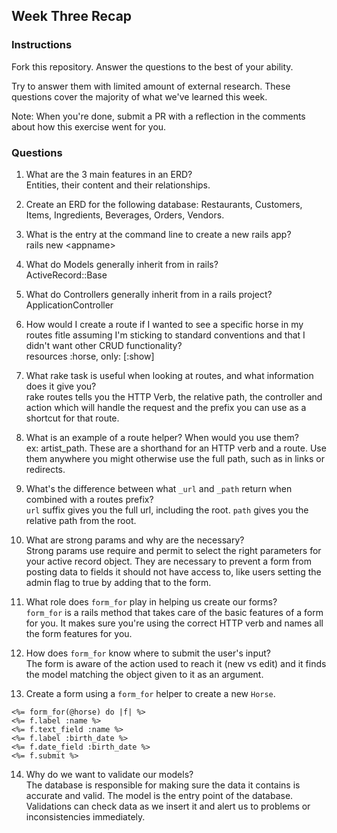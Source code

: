 ## Week Three Recap

### Instructions
Fork this repository. Answer the questions to the best of your ability.

Try to answer them with limited amount of external research. These questions cover the majority of what we've learned this week.

Note: When you're done, submit a PR with a reflection in the comments about how this exercise went for you.

### Questions

1. What are the 3 main features in an ERD?  
Entities, their content and their relationships.  
2. Create an ERD for the following database: Restaurants, Customers, Items, Ingredients, Beverages, Orders, Vendors.  

3. What is the entry at the command line to create a new rails app?  
rails new \<appname\>  
4. What do Models generally inherit from in rails?  
ActiveRecord::Base  
5. What do Controllers generally inherit from in a rails project?  
ApplicationController  
6. How would I create a route if I wanted to see a specific horse in my routes fitle assuming I'm sticking to standard conventions and that I didn't want other CRUD functionality?  
resources :horse, only: [:show]  
7. What rake task is useful when looking at routes, and what information does it give you?  
rake routes tells you the HTTP Verb, the relative path, the controller and action which will handle the request and the prefix you can use as a shortcut for that route.  
8. What is an example of a route helper? When would you use them?  
ex: artist_path. These are a shorthand for an HTTP verb and a route. Use them anywhere you might otherwise use the full path, such as in links or redirects.  
9. What's the difference between what `_url` and `_path` return when combined with a routes prefix?  
`url` suffix gives you the full url, including the root. `path` gives you the relative path from the root.  
10. What are strong params and why are the necessary?  
Strong params use require and permit to select the right parameters for your active record object. They are necessary to prevent a form from posting data to fields it should not have access to, like users setting the admin flag to true by adding that to the form.  
11. What role does `form_for` play in helping us create our forms?  
`form_for` is a rails method that takes care of the basic features of a form for you. It makes sure you're using the correct HTTP verb and names all the form features for you.  
12. How does `form_for` know where to submit the user's input?  
The form is aware of the action used to reach it (new vs edit) and it finds the model matching the object given to it as an argument.  
13. Create a form using a `form_for` helper to create a new `Horse`.  
```
<%= form_for(@horse) do |f| %>
<%= f.label :name %>
<%= f.text_field :name %>
<%= f.label :birth_date %>
<%= f.date_field :birth_date %>
<%= f.submit %>
```
14. Why do we want to validate our models?  
The database is responsible for making sure the data it contains is accurate and valid. The model is the entry point of the database. Validations can check data as we insert it and alert us to problems or inconsistencies immediately.  
